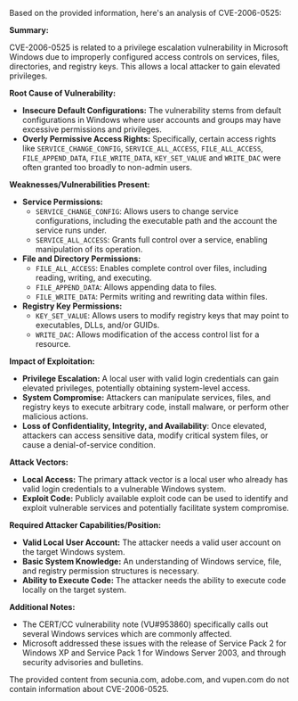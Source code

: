 Based on the provided information, here's an analysis of CVE-2006-0525:

**Summary:**

CVE-2006-0525 is related to a privilege escalation vulnerability in Microsoft Windows due to improperly configured access controls on services, files, directories, and registry keys. This allows a local attacker to gain elevated privileges.

**Root Cause of Vulnerability:**

*   **Insecure Default Configurations:** The vulnerability stems from default configurations in Windows where user accounts and groups may have excessive permissions and privileges.
*   **Overly Permissive Access Rights:** Specifically, certain access rights like `SERVICE_CHANGE_CONFIG`, `SERVICE_ALL_ACCESS`, `FILE_ALL_ACCESS`, `FILE_APPEND_DATA`, `FILE_WRITE_DATA`, `KEY_SET_VALUE` and `WRITE_DAC` were often granted too broadly to non-admin users.

**Weaknesses/Vulnerabilities Present:**

*   **Service Permissions:**
    *   `SERVICE_CHANGE_CONFIG`: Allows users to change service configurations, including the executable path and the account the service runs under.
    *   `SERVICE_ALL_ACCESS`: Grants full control over a service, enabling manipulation of its operation.
*   **File and Directory Permissions:**
    *   `FILE_ALL_ACCESS`: Enables complete control over files, including reading, writing, and executing.
    *   `FILE_APPEND_DATA`: Allows appending data to files.
    *   `FILE_WRITE_DATA`: Permits writing and rewriting data within files.
*   **Registry Key Permissions:**
    *   `KEY_SET_VALUE`: Allows users to modify registry keys that may point to executables, DLLs, and/or GUIDs.
    *  `WRITE_DAC`: Allows modification of the access control list for a resource.

**Impact of Exploitation:**

*   **Privilege Escalation:** A local user with valid login credentials can gain elevated privileges, potentially obtaining system-level access.
*   **System Compromise:** Attackers can manipulate services, files, and registry keys to execute arbitrary code, install malware, or perform other malicious actions.
*   **Loss of Confidentiality, Integrity, and Availability**: Once elevated, attackers can access sensitive data, modify critical system files, or cause a denial-of-service condition.

**Attack Vectors:**

*   **Local Access:** The primary attack vector is a local user who already has valid login credentials to a vulnerable Windows system.
*   **Exploit Code:** Publicly available exploit code can be used to identify and exploit vulnerable services and potentially facilitate system compromise.

**Required Attacker Capabilities/Position:**

*   **Valid Local User Account:** The attacker needs a valid user account on the target Windows system.
*   **Basic System Knowledge:** An understanding of Windows service, file, and registry permission structures is necessary.
*   **Ability to Execute Code:** The attacker needs the ability to execute code locally on the target system.

**Additional Notes:**
*   The CERT/CC vulnerability note (VU#953860) specifically calls out several Windows services which are commonly affected.
*   Microsoft addressed these issues with the release of Service Pack 2 for Windows XP and Service Pack 1 for Windows Server 2003, and through security advisories and bulletins.

The provided content from secunia.com, adobe.com, and vupen.com do not contain information about CVE-2006-0525.